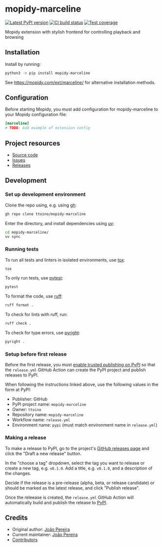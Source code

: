 # mopidy-marceline

[![Latest PyPI version](https://img.shields.io/pypi/v/mopidy-marceline)](https://pypi.org/p/mopidy-marceline)
[![CI build status](https://img.shields.io/github/actions/workflow/status/ttoino/mopidy-marceline/ci.yml)](https://github.com/ttoino/mopidy-marceline/actions/workflows/ci.yml)
[![Test coverage](https://img.shields.io/codecov/c/gh/ttoino/mopidy-marceline)](https://codecov.io/gh/ttoino/mopidy-marceline)

Mopidy extension with stylish frontend for controlling playback and browsing

## Installation

Install by running:

```sh
python3 -m pip install mopidy-marceline
```

See https://mopidy.com/ext/marceline/ for alternative installation methods.

## Configuration

Before starting Mopidy, you must add configuration for
mopidy-marceline to your Mopidy configuration file:

```ini
[marceline]
# TODO: Add example of extension config
```

## Project resources

- [Source code](https://github.com/ttoino/mopidy-marceline)
- [Issues](https://github.com/ttoino/mopidy-marceline/issues)
- [Releases](https://github.com/ttoino/mopidy-marceline/releases)

## Development

### Set up development environment

Clone the repo using, e.g. using [gh](https://cli.github.com/):

```sh
gh repo clone ttoino/mopidy-marceline
```

Enter the directory, and install dependencies using [uv](https://docs.astral.sh/uv/):

```sh
cd mopidy-marceline/
uv sync
```

### Running tests

To run all tests and linters in isolated environments, use
[tox](https://tox.wiki/):

```sh
tox
```

To only run tests, use [pytest](https://pytest.org/):

```sh
pytest
```

To format the code, use [ruff](https://docs.astral.sh/ruff/):

```sh
ruff format .
```

To check for lints with ruff, run:

```sh
ruff check .
```

To check for type errors, use [pyright](https://microsoft.github.io/pyright/):

```sh
pyright .
```

### Setup before first release

Before the first release, you must [enable trusted publishing on
PyPI](https://docs.pypi.org/trusted-publishers/creating-a-project-through-oidc/)
so that the `release.yml` GitHub Action can create the PyPI project and publish
releases to PyPI.

When following the instructions linked above, use the following values in the
form at PyPI:

- Publisher: GitHub
- PyPI project name: `mopidy-marceline`
- Owner: `ttoino`
- Repository name: `mopidy-marceline`
- Workflow name: `release.yml`
- Environment name: `pypi` (must match environment name in `release.yml`)

### Making a release

To make a release to PyPI, go to the project's [GitHub releases
page](https://github.com/ttoino/mopidy-marceline/releases)
and click the "Draft a new release" button.

In the "choose a tag" dropdown, select the tag you want to release or create a
new tag, e.g. `v0.1.0`. Add a title, e.g. `v0.1.0`, and a description of the changes.

Decide if the release is a pre-release (alpha, beta, or release candidate) or
should be marked as the latest release, and click "Publish release".

Once the releease is created, the `release.yml` GitHub Action will automatically
build and publish the release to
[PyPI](https://pypi.org/project/mopidy-marceline/).

## Credits

- Original author: [João Pereira](https://github.com/ttoino)
- Current maintainer: [João Pereira](https://github.com/ttoino)
- [Contributors](https://github.com/ttoino/mopidy-marceline/graphs/contributors)
